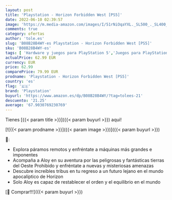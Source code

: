 ```yaml
---
layout: post
title: 'Playstation - Horizon Forbidden West [PS5]'
date: 2022-06-10 02:39:57
image: 'https://m.media-amazon.com/images/I/51rNiOqaYXL._SL500_._SL400_.jpg'
comments: true
category: ofertas
author: 'tole.es'
slug: 'B08B28B4WY-es Playstation - Horizon Forbidden West [PS5]'
sku: 'B08B28B4WY-es'
tags: [ 'Hardware y juegos para PlayStation 5','Juegos para PlayStation 5','Videojuegos','playstation','🇪🇸', ]
actualPrice: 62.99 EUR
currency: EUR
price: 62.99
comparePrice: 79.99 EUR
prodname: 'Playstation - Horizon Forbidden West [PS5]'
country: 'es'
flag: '🇪🇸'
brand: 'Playstation'
buyurl: 'https://www.amazon.es/dp/B08B28B4WY/?tag=tolees-21'
descuento: '21.25'
average: '67.9030769230769'
---
```


Tienes [{{< param title >}}]({{< param buyurl >}}) aqui!

[![{{< param prodname >}}]({{< param image >}})]({{< param buyurl >}})

🔎:

- Explora páramos remotos y enfréntate a máquinas más grandes e imponentes
- Acompaña a Aloy en su aventura por las peligrosas y fantásticas tierras del Oeste Prohibido y enfréntate a nuevas y misteriosas amenazas
- Descubre increíbles tribus en tu regreso a un futuro lejano en el mundo apocalíptico de Horizon
- Solo Aloy es capaz de restablecer el orden y el equilibrio en el mundo

[🛒 Comprar!!!]({{< param buyurl >}})
